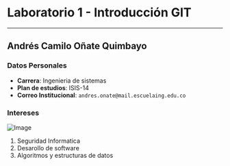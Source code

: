 # Laboratorio 1 - Introducción GIT
---
## Andrés Camilo Oñate Quimbayo

### Datos Personales
 - **Carrera**: Ingenieria de sistemas
 - **Plan de estudios**: ISIS-14
 - **Correo Institucional**: `andres.onate@mail.escuelaing.edu.co`
 
### Intereses

![Image](https://definicion.de/wp-content/uploads/2009/03/ingenieria-de-sistemas.jpg)

  1. Seguridad Informatica
  2. Desarollo de software
  3. Algoritmos y estructuras de datos
